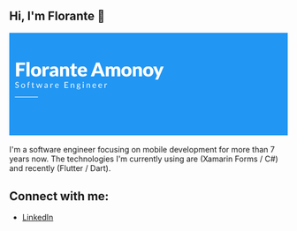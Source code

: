 ## Hi, I'm Florante 👋

![GitHub Logo](banner.png)

I'm a software engineer focusing on mobile development for more than 7 years now. The technologies I'm currently using are (Xamarin Forms / C#) and recently (Flutter / Dart).

## Connect with me:
- <a href="https://www.linkedin.com/in/flowamonoy/">LinkedIn</a>
